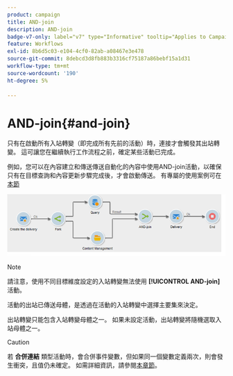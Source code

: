 ```yaml
---
product: campaign
title: AND-join
description: AND-join
badge-v7-only: label="v7" type="Informative" tooltip="Applies to Campaign Classic v7 only"
feature: Workflows
exl-id: 8b6d5c03-e104-4cf0-82ab-a08467e3e478
source-git-commit: 8debcd3d8fb883b3316cf75187a86bebf15a1d31
workflow-type: tm+mt
source-wordcount: '190'
ht-degree: 5%

---
```


# AND-join{#and-join}



只有在啟動所有入站轉變（即完成所有先前的活動）時，連接才會觸發其出站轉變。 這可讓您在繼續執行工作流程之前，確定某些活動已完成。

例如，您可以在內容建立和傳送傳送自動化的內容中使用AND-join活動，以確保只有在目標查詢和內容更新步驟完成後，才會啟動傳送。 有專屬的使用案例可在 [本節](../../delivery/using/automating-via-workflows.md#creating-the-delivery-and-its-content)

![](assets/and-join-usage.png)

>[!NOTE]
>
>請注意，使用不同目標維度設定的入站轉變無法使用 **[!UICONTROL AND-join]** 活動。

活動的出站已傳送母體，是透過在活動的入站轉變中選擇主要集來決定。

出站轉變只能包含入站轉變母體之一。 如果未設定活動，出站轉變將隨機選取入站母體之一。

>[!CAUTION]
>
>若 **合併連結** 類型活動時，會合併事件變數，但如果同一個變數定義兩次，則會發生衝突，且值仍未確定。 如需詳細資訊，請參閱[本章節](javascript-scripts-and-templates.md#event-variables)。
